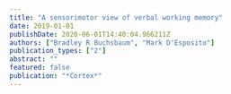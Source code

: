 ```yaml
---
title: "A sensorimotor view of verbal working memory"
date: 2019-01-01
publishDate: 2020-06-01T14:40:04.966211Z
authors: ["Bradley R Buchsbaum", "Mark D'Esposito"]
publication_types: ["2"]
abstract: ""
featured: false
publication: "*Cortex*"
---
```


